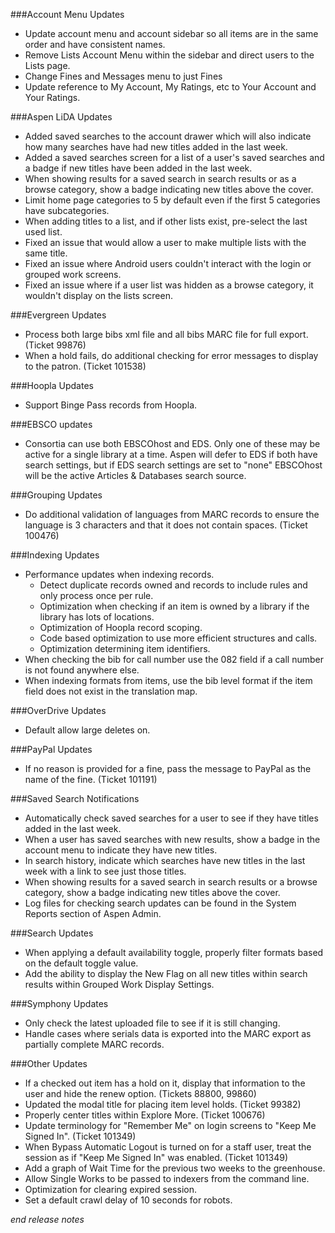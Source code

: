 ###Account Menu Updates
- Update account menu and account sidebar so all items are in the same order and have consistent names.
- Remove Lists Account Menu within the sidebar and direct users to the Lists page. 
- Change Fines and Messages menu to just Fines
- Update reference to My Account, My Ratings, etc to Your Account and Your Ratings.

###Aspen LiDA Updates
- Added saved searches to the account drawer which will also indicate how many searches have had new titles added in the last week.
- Added a saved searches screen for a list of a user's saved searches and a badge if new titles have been added in the last week.
- When showing results for a saved search in search results or as a browse category, show a badge indicating new titles above the cover.
- Limit home page categories to 5 by default even if the first 5 categories have subcategories. 
- When adding titles to a list, and if other lists exist, pre-select the last used list.
- Fixed an issue that would allow a user to make multiple lists with the same title.
- Fixed an issue where Android users couldn't interact with the login or grouped work screens.
- Fixed an issue where if a user list was hidden as a browse category, it wouldn't display on the lists screen.

###Evergreen Updates
- Process both large bibs xml file and all bibs MARC file for full export. (Ticket 99876)
- When a hold fails, do additional checking for error messages to display to the patron. (Ticket 101538)

###Hoopla Updates
- Support Binge Pass records from Hoopla. 

###EBSCO updates
- Consortia can use both EBSCOhost and EDS. Only one of these may be active for a single library at a time. Aspen will defer to EDS if both have search settings, but if EDS search settings are set to "none" EBSCOhost will be the active Articles & Databases search source.

###Grouping Updates
- Do additional validation of languages from MARC records to ensure the language is 3 characters and that it does not contain spaces. (Ticket 100476) 

###Indexing Updates
- Performance updates when indexing records.
  - Detect duplicate records owned and records to include rules and only process once per rule. 
  - Optimization when checking if an item is owned by a library if the library has lots of locations.
  - Optimization of Hoopla record scoping.
  - Code based optimization to use more efficient structures and calls. 
  - Optimization determining item identifiers.
- When checking the bib for call number use the 082 field if a call number is not found anywhere else. 
- When indexing formats from items, use the bib level format if the item field does not exist in the translation map.

###OverDrive Updates
- Default allow large deletes on. 

###PayPal Updates
- If no reason is provided for a fine, pass the message to PayPal as the name of the fine. (Ticket 101191)

###Saved Search Notifications
- Automatically check saved searches for a user to see if they have titles added in the last week. 
- When a user has saved searches with new results, show a badge in the account menu to indicate they have new titles. 
- In search history, indicate which searches have new titles in the last week with a link to see just those titles. 
- When showing results for a saved search in search results or a browse category, show a badge indicating new titles above the cover.
- Log files for checking search updates can be found in the System Reports section of Aspen Admin. 

###Search Updates
- When applying a default availability toggle, properly filter formats based on the default toggle value.
- Add the ability to display the New Flag on all new titles within search results within Grouped Work Display Settings. 

###Symphony Updates
- Only check the latest uploaded file to see if it is still changing. 
- Handle cases where serials data is exported into the MARC export as partially complete MARC records. 

###Other Updates
- If a checked out item has a hold on it, display that information to the user and hide the renew option. (Tickets 88800, 99860)
- Updated the modal title for placing item level holds. (Ticket 99382)
- Properly center titles within Explore More. (Ticket 100676)
- Update terminology for "Remember Me" on login screens to "Keep Me Signed In". (Ticket 101349)
- When Bypass Automatic Logout is turned on for a staff user, treat the session as if "Keep Me Signed In" was enabled. (Ticket 101349) 
- Add a graph of Wait Time for the previous two weeks to the greenhouse.
- Allow Single Works to be passed to indexers from the command line.
- Optimization for clearing expired session. 
- Set a default crawl delay of 10 seconds for robots. 

_end release notes_
